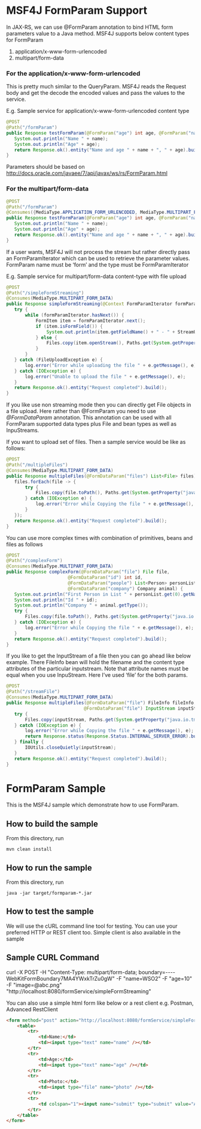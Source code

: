 #  MSF4J FormParam Support
In JAX-RS, we can use @FormParam annotation to bind HTML form parameters value to a Java method. 
MSF4J supports below content types for FormParam
1. application/x-www-form-urlencoded
2. multipart/form-data

### For the application/x-www-form-urlencoded 
This is pretty much similar to the QueryParam. MSF4J reads the Request body and get the decode the encoded values and pass the values to the service.

E.g.
Sample service for application/x-www-form-urlencoded content type
```java
@POST
@Path("/formParam")
public Response testFormParam(@FormParam("age") int age, @FormParam("name") String name) {
   System.out.println("Name " + name);
   System.out.println("Age" + age);
   return Response.ok().entity("Name and age " + name + ", " + age).build();
}
```
Parameters should be based on http://docs.oracle.com/javaee/7/api/javax/ws/rs/FormParam.html

### For the multipart/form-data
```java
@POST
@Path("/formParam")
@Consumes({MediaType.APPLICATION_FORM_URLENCODED, MediaType.MULTIPART_FORM_DATA})
public Response testFormParam(@FormParam("age") int age, @FormParam("name") String name) {
   System.out.println("Name " + name);
   System.out.println("Age" + age);
   return Response.ok().entity("Name and age " + name + ", " + age).build();
}
```
If a user wants, MSF4J will not process the stream but rather directly pass an FormParamIterator which can be used to retrieve the parameter values. 
FormParam name must be ‘form’ and the type must be FormParamIterator

E.g.
Sample service for multipart/form-data content-type with file upload
```java
@POST
@Path("/simpleFormStreaming")
@Consumes(MediaType.MULTIPART_FORM_DATA)
public Response simpleFormStreaming(@Context FormParamIterator formParamIterator) {
   try {
       while (formParamIterator.hasNext()) {
           FormItem item = formParamIterator.next();
           if (item.isFormField()) {
               System.out.println(item.getFieldName() + " - " + StreamUtil.asString(item.openStream()));
           } else {
               Files.copy(item.openStream(), Paths.get(System.getProperty("java.io.tmpdir"), item.getName()));
           }
       }
   } catch (FileUploadException e) {
       log.error("Error while uploading the file " + e.getMessage(), e);
   } catch (IOException e) {
       log.error("Unable to upload the file " + e.getMessage(), e);
   }
   return Response.ok().entity("Request completed").build();
}
```
If you like use non streaming mode then you can directly get File objects in a file upload. Here rather than @FormParam you need to use *@FormDataParam* annotation. This annotation can be used with all FormParam supported data types plus File and bean types as well as InpuStreams.

If you want to upload set of files. Then a sample service would be like as follows:
```java
@POST
@Path("/multipleFiles")
@Consumes(MediaType.MULTIPART_FORM_DATA)
public Response multipleFiles(@FormDataParam("files") List<File> files) {
   files.forEach(file -> {
       try {
           Files.copy(file.toPath(), Paths.get(System.getProperty("java.io.tmpdir"), file.getName()));
       } catch (IOException e) {
           log.error("Error while Copying the file " + e.getMessage(), e);
       }
   });
   return Response.ok().entity("Request completed").build();
}
```
You can use more complex times with combination of primitives, beans and files as follows
```java
@POST
@Path("/complexForm")
@Consumes(MediaType.MULTIPART_FORM_DATA)
public Response complexForm(@FormDataParam("file") File file,
                       @FormDataParam("id") int id,
                       @FormDataParam("people") List<Person> personList,
                       @FormDataParam("company") Company animal) {
   System.out.println("First Person in List " + personList.get(0).getName());
   System.out.println("Id " + id);
   System.out.println("Company " + animal.getType());
   try {
       Files.copy(file.toPath(), Paths.get(System.getProperty("java.io.tmpdir"), file.getName()));
   } catch (IOException e) {
       log.error("Error while Copying the file " + e.getMessage(), e);
   }
   return Response.ok().entity("Request completed").build();
}
```

If you like to get the InputStream of a file then you can go ahead like below example. There FileInfo bean will hold the filename and the content type attributes of the particular inputstream. Note that attribute names must be equal when you use InpuStream. Here I’ve used ‘file’ for the both params.
```java
@POST
@Path("/streamFile")
@Consumes(MediaType.MULTIPART_FORM_DATA)
public Response multipleFiles(@FormDataParam("file") FileInfo fileInfo,
                             @FormDataParam("file") InputStream inputStream) {
   try {
       Files.copy(inputStream, Paths.get(System.getProperty("java.io.tmpdir"), fileInfo.getFileName()));
   } catch (IOException e) {
       log.error("Error while Copying the file " + e.getMessage(), e);
       return Response.status(Response.Status.INTERNAL_SERVER_ERROR).build();
   } finally {
       IOUtils.closeQuietly(inputStream);
   }
   return Response.ok().entity("Request completed").build();
}
```

# FormParam Sample

This is the MSF4J sample which demonstrate how to use FormParam.

## How to build the sample

From this directory, run

```
mvn clean install
```

## How to run the sample

From this directory, run
```
java -jar target/formparam-*.jar
```

## How to test the sample

We will use the cURL command line tool for testing. You can use your preferred HTTP or REST client too.
Simple client is also available in the sample

## Sample CURL Command 
curl -X POST -H "Content-Type: multipart/form-data; boundary=----WebKitFormBoundary7MA4YWxkTrZu0gW" -F "name=WSO2" -F "age=10" -F "image=@abc.png" "http://localhost:8080/formService/simpleFormStreaming"

You can also use a simple html form like below or a rest client e.g. Postman, Advanced RestClient
```html
<form method="post" action="http://localhost:8080/formService/simpleFormStreaming">
    <table>
        <tr>
    	    <td>Name:</td>
    	    <td><input type="text" name="name" /></td>
        </tr>
        <tr>
    	    <td>Age:</td>
    	    <td><input type="text" name="age" /></td>
        </tr>
        <tr>
    	    <td>Photo:</td>
    	    <td><input type="file" name="photo" /></td>
        </tr>
        <tr>
    	    <td colspan="1"><input name="submit" type="submit" value="Add User" /></td>
        </tr>
    </table>
</form>
```